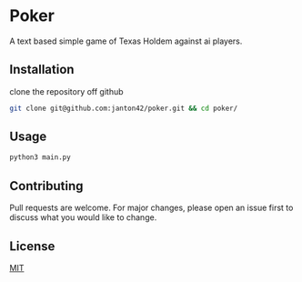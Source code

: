 # Poker

A text based simple game of Texas Holdem against ai players.

## Installation

clone the repository off github

```bash
git clone git@github.com:janton42/poker.git && cd poker/
```

## Usage

```bash
python3 main.py
```

## Contributing

Pull requests are welcome. For major changes, please open an issue first
to discuss what you would like to change.



## License

[MIT](https://choosealicense.com/licenses/mit/)
